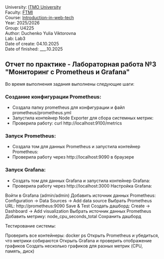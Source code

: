 University: [ITMO University](https://itmo.ru/ru/)  
Faculty: [FTMI](https://ftmi.itmo.ru)  
Course: [Introduction-in-web-tech](https://https://itmo-ict-faculty.github.io/introduction-in-web-tech/)   
Year: 2025/2026   
Group: U4225  
Author: Duchenko Yulia Viktorovna  
Lab: Lab3  
Date of create: 04.10.2025  
Date of finished: ___.10.2025 

## Отчет по практике - Лабораторная работа №3 "Мониторинг с Prometheus и Grafana"
Во время выполнения задания выполнены следующие шаги:

### Создание конфигурации Prometheus:
- Создала папку prometheus для конфигурации и файл prometheus/prometheus.yml
- Запустила контейнер Node Exporter для сбора системных метрик:
- Проверила работу: curl http://localhost:9100/metrics

### Запуск Prometheus:
- Создала том для данных Prometheus и запустила контейнер Prometheus:
- Проверила работу через http://localhost:9090 в браузере

### Запуск Grafana:
- Создать том для данных Grafana и запустила контейнер Grafana:
- Проверила работу через http://localhost:3000 
Настройка Grafana:


Войти в Grafana (admin/admin)
Добавить источник данных Prometheus:
Configuration → Data Sources → Add data source
Выбрать Prometheus
URL: http://prometheus:9090
Save & Test
Создать дашборд:
Create → Dashboard → Add visualization
Выбрать источник данных Prometheus
Добавить метрику: node_cpu_seconds_total
Сохранить дашборд

Тестирование системы:

Проверить все контейнеры: docker ps
Открыть Prometheus и убедиться, что метрики собираются
Открыть Grafana и проверить отображение графиков
Создать несколько графиков для разных метрик (CPU, память, диск)
